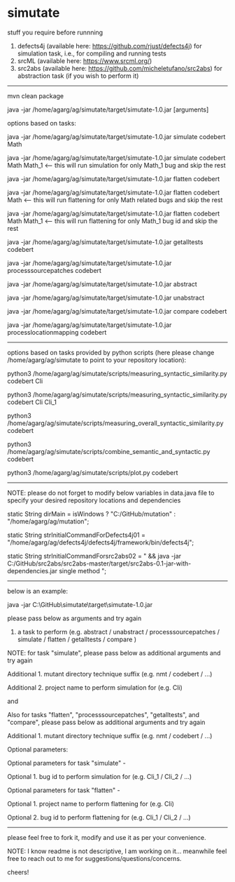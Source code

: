 # simutate

stuff you require before runnning

1. defects4j (available here: https://github.com/rjust/defects4j) for simulation task, i.e., for compiling and running tests
2. srcML (available here: https://www.srcml.org/)
3. src2abs (available here: https://github.com/micheletufano/src2abs) for abstraction task (if you wish to perform it)

-----------------------------------------------------------------------------------------------------------------------------

mvn clean package

java -jar /home/agarg/ag/simutate/target/simutate-1.0.jar [arguments]


options based on tasks:

java -jar /home/agarg/ag/simutate/target/simutate-1.0.jar simulate codebert Math

java -jar /home/agarg/ag/simutate/target/simutate-1.0.jar simulate codebert Math Math_1 <-- this will run simulation for only Math_1 bug and skip the rest

java -jar /home/agarg/ag/simutate/target/simutate-1.0.jar flatten codebert

java -jar /home/agarg/ag/simutate/target/simutate-1.0.jar flatten codebert Math <-- this will run flattening for only Math related bugs and skip the rest

java -jar /home/agarg/ag/simutate/target/simutate-1.0.jar flatten codebert Math Math_1 <-- this will run flattening for only Math_1 bug id and skip the rest

java -jar /home/agarg/ag/simutate/target/simutate-1.0.jar getalltests codebert

java -jar /home/agarg/ag/simutate/target/simutate-1.0.jar processsourcepatches codebert

java -jar /home/agarg/ag/simutate/target/simutate-1.0.jar abstract

java -jar /home/agarg/ag/simutate/target/simutate-1.0.jar unabstract

java -jar /home/agarg/ag/simutate/target/simutate-1.0.jar compare codebert

java -jar /home/agarg/ag/simutate/target/simutate-1.0.jar processlocationmapping codebert

-----------------------------------------------------------------------------------------------------------------------------

options based on tasks provided by python scripts (here please change /home/agarg/ag/simutate to point to your repository location):

python3 /home/agarg/ag/simutate/scripts/measuring_syntactic_similarity.py codebert Cli

python3 /home/agarg/ag/simutate/scripts/measuring_syntactic_similarity.py codebert Cli Cli_1

python3 /home/agarg/ag/simutate/scripts/measuring_overall_syntactic_similarity.py codebert

python3 /home/agarg/ag/simutate/scripts/combine_semantic_and_syntactic.py codebert

python3 /home/agarg/ag/simutate/scripts/plot.py codebert

-----------------------------------------------------------------------------------------------------------------------------

NOTE: please do not forget to modify below variables in data.java file to specify your desired repository locations and dependencies

static String dirMain = isWindows ? "C:/GitHub/mutation" : "/home/agarg/ag/mutation";

static String strInitialCommandForDefects4j01 = "/home/agarg/ag/defects4j/defects4j/framework/bin/defects4j";

static String strInitialCommandForsrc2abs02 = " && java -jar C:/GitHub/src2abs/src2abs-master/target/src2abs-0.1-jar-with-dependencies.jar single method ";

-----------------------------------------------------------------------------------------------------------------------------

below is an example:

java -jar C:\GitHub\simutate\target\simutate-1.0.jar

please pass below as arguments and try again

1. a task to perform (e.g. abstract / unabstract / processsourcepatches / simulate / flatten / getalltests / compare )

NOTE: for task "simulate", please pass below as additional arguments and try again

Additional 1. mutant directory technique suffix (e.g. nmt / codebert / ...)

Additional 2. project name to perform simulation for (e.g. Cli)

and

Also for tasks "flatten", "processsourcepatches", "getalltests", and "compare", please pass below as additional arguments and try again

Additional 1. mutant directory technique suffix (e.g. nmt / codebert / ...)

Optional parameters:

Optional parameters for task "simulate" -

Optional 1. bug id to perform simulation for (e.g. Cli_1 / Cli_2 / ...)

Optional parameters for task "flatten" -

Optional 1. project name to perform flattening for (e.g. Cli)

Optional 2. bug id to perform flattening for (e.g. Cli_1 / Cli_2 / ...)

-----------------------------------------------------------------------------------------------------------------------------

please feel free to fork it, modify and use it as per your convenience.

NOTE: I know readme is not descriptive, I am working on it... meanwhile feel free to reach out to me for suggestions/questions/concerns.

cheers!
